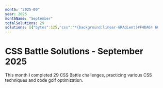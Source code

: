 ```yaml
---
month: "2025-09"
year: 2025
monthName: "September"
totalSolutions: 29
solutions: [{"bytes":125,"css":"*{background:linear-GRAdient(#F4DA64 60%,#E25C57 0)0/1%50px;box-SHadow:inSet 50vw 0#E25C57;*{scale:-1;margin:150 0 0\n\u0026lt;/style\u0026gt;","date":"2025-09-01","difficulty":"medium","has_image":true,"screenshot":"target-1-comparison.png","target":244},{"bytes":215,"css":"\u0026amp;{background:radial-gradient(1q at 5pc,#0000 50vh,#FFFFCD 0 50vw,#0000),radial-gradient(1q at 50vw,#0000 50vh,#FFFFCD 0 50vw,#0000),linear-gradient(90deg,#5DBCF9 41%,#FFFFCD 0 59%,#5DBCF9 0);border:15vw solid#5DBCF9","date":"2025-09-02","difficulty":"easy","has_image":true,"screenshot":"target-1-comparison.png","target":245},{"bytes":522,"css":"*{margin:30 80;background:linear-gradient(#0000 41%,#243d83 0 60%,#0000 0),radial-gradient(1q,#fff 7.5ch,#243d83 0 25vw,#fff 0 15ch,#243d83)fixed;*{margin:0 96 0 98;font:0\u0026#39;\n\u0026lt;/style\u0026gt;\n\n\n\u0026lt;stYle\u0026gt;*{margin:30 80;background:radial-gradient(1q,#fff 7.5ch,#243d83 0 25vw,#fff 0 15ch,#243d83)fixed;*{p{rotate:90deg;width:278}margin:98-9;height:46;font:0\u0026#39;\n\u0026lt;/style\u0026gt;\n\n\n\u0026lt;stYle\u0026gt;*{margin:30;background:radial-gradient(1q,#fff 7.5ch,#243d83 0 25vw,#fff 0 15ch,#243d83)fixed;*{p{rotate:90deg;width:378}margin:98-9;height:46;font:0\u0026#39;\n\u0026lt;/style\u0026gt;","date":"2025-09-03","difficulty":"easy","has_image":true,"screenshot":"target-1-comparison.png","target":246},{"bytes":166,"css":"*{background:#51A495;p{height:100;background:#fff;rotate:45deg;margin:60 252 0 32;--t:60q;box-shadow:var(--t)var(--t)#fff;+p{rotate:-45deg;translate:130%-120%;--t:67q","date":"2025-09-04","difficulty":"medium","has_image":true,"screenshot":"target-1-comparison.png","target":247},{"bytes":184,"css":"\u0026amp;{color:FEFF58;margin:30%40%;rotate:15deg;box-shadow:0 0 0 74q,0 0 0 2in#CA8E75}p{rotate:-30deg;scale:1.849 1;box-shadow:-6px 19px 0 60px#414B81}dt{box-shadow:0-22px 0 32q;scale:.645-1","date":"2025-09-05","difficulty":"medium","has_image":true,"screenshot":"target-1-comparison.png","target":248},{"bytes":205,"css":"*{background:#142932;border:4ch solid#00D47E;border-radius:4em;margin:35 45;height:56;+*{p{+p{width:30}position:fixed;margin:60 80;border-width:0 31 30 29;height:110}margin:-2-1;width:250;height:60;font:0\u0026#39;","date":"2025-09-06","difficulty":"easy","has_image":true,"screenshot":"target-1-comparison.png","target":249},{"bytes":156,"css":"*{background:#2D3464;border-inline:5pc solid#D95362;height:5pc;*{zoom:.999.99;margin:80-40}p{zoom:.5;translate:0 10pc;+p{zoom:.25;margin:80;border-width:240","date":"2025-09-07","difficulty":"medium","has_image":true,"screenshot":"target-1-comparison.png","target":250},{"bytes":139,"css":"\u0026amp;{zoom:10;background:#FAE29E}p{+p{margin:-29 1;+p{margin:16 4}}background:#4A9A86;width:3;height:10;margin:16-2;box-shadow:19px -2vh#4A9A86","date":"2025-09-08","difficulty":"medium","has_image":true,"screenshot":"target-1-comparison.png","target":251},{"bytes":163,"css":"*{background:#142032;color:0B1D4;*{margin:10%90;border:32q solid}img{zoom:10;outline:5px solid#142032;border:1vh double;margin:-3;+*{margin:-3 13;+*{margin:13-3-10","date":"2025-09-09","difficulty":"medium","has_image":true,"screenshot":"target-1-comparison.png","target":252},{"bytes":247,"css":"*{background:#B0C1F0;*{margin:var(--t,100);color:#3E5AA9}dl{+dl{+dl{transform:skew(0);box-shadow:0 9ch;height:20;--t:-132 0}--t:-100 32}--t:0-187}p{--t:0 80;width:42;height:50;transform:skew(45deg);box-shadow:35vh 0,3em 0}[b]{scale:1}[a]{scale:1-1","date":"2025-09-10","difficulty":"easy","has_image":true,"screenshot":"target-1-comparison.png","target":253},{"bytes":235,"css":"*{background:#23384B}p{margin:80 222-270  82;height:120;border:solid#F0CD48;border-width:var(--t,20 20) 0 20;border-radius:1in 1in 0 0}[a]{margin:-80 142;scale:-1;height:0;--t:50 50;box-shadow:0-5ch 0 5ch#23384B}[b]{margin:130 82 0 222","date":"2025-09-11","difficulty":"easy","has_image":true,"screenshot":"target-1-comparison.png","target":254},{"bytes":267,"css":"[b]{--t:135deg}[c]{--t:45deg}[d]{--t:90deg}[e]{width:60;height:60;margin:45 105;border-width:0 0 5vw 5vw}body{border-radius:50%}\u0026amp;{margin:7 57;background:#D24444;*{color:F3DA7A;border:5vw solid;p{width:20;height:190;margin:0 105-230;border-width:5vw 0;rotate:var(--t,0","date":"2025-09-12","difficulty":"easy","has_image":true,"screenshot":"target-1-comparison.png","target":255},{"bytes":209,"css":"\u0026amp;{background:linear-gradient(90deg,#240D29 35vh,#0000 0 312q,#240D29 0)0 35vw/80%5vw repeat-x#F1E1BE}p{margin:25 177 140;height:50;color:240D29;box-shadow:74q 10vh,-74q 10vh,inset 1in 0;+p{height:20vh;scale:-1","date":"2025-09-13","difficulty":"easy","has_image":true,"screenshot":"target-1-comparison.png","target":256},{"bytes":221,"css":"*{background:var(--t,#FFD)}dl,dt{--t:#D96C7B;border-radius:1in}dl{+dl{--r:-80;--t:#30383F;color:D96C7B;+dl{--r:-260}}color:30383F;padding:10;margin:var(--r,120)12}dt{margin:0 150;border:5vw solid;box-shadow:-50vh 0,50vh 0","date":"2025-09-14","difficulty":"easy","has_image":true,"screenshot":"target-1-comparison.png","target":257},{"bytes":149,"css":"\u0026amp;{background:#FFF1F1;border-inline:53q solid#F2A3AB;margin: 60;*{margin:0 45 0 35;background:radial-gradient(1q at 25vw,#0000 5ch,#84B9C7 0 5lh,#0000","date":"2025-09-15","difficulty":"medium","has_image":true,"screenshot":"target-1-comparison.png","target":258},{"bytes":205,"css":"*{background:#152844}p{margin:var(--m,-48 122);height:135;border:solid var(--r,#A34F46);border-width:var(--t,70 30 0);+p{--t:30 0;--m:18 12;+[a]{height:60;--m:-183 12;--t:0 30;--r:#fff;+p{--m:93 177;--t:15","date":"2025-09-16","difficulty":"easy","has_image":true,"screenshot":"target-1-comparison.png","target":259},{"bytes":163,"css":"*{background:radial-gradient(1q,#4A9A86 70vh,#FAE29E);+\u0026amp;{-webkit-box-reflect:left -4in;background:129q radial-gradient(1q at 0 50%,#0000,110px,#FAE29E 0 35vw,#0000","date":"2025-09-17","difficulty":"medium","has_image":true,"screenshot":"target-1-comparison.png","target":260},{"bytes":147,"css":"*{background:repeating-conic-gradient(#00D47E 0 25%,#23384B 0 var(--t,0))0/5pc;p{--t:50%;width:360;height:80;margin:20 12;+p{margin:100 12;scale:-1","date":"2025-09-18","difficulty":"medium","has_image":true,"screenshot":"target-1-comparison.png","target":261},{"bytes":217,"css":"\u0026amp;{background:conic-gradient(at 10%50%,#0000 75%,#3E4071 0)45vw 10vh,linear-gradient(#3E4071 5ch,#0000 0)50%230px/70%repeat-y#EDDF5A;p{margin:52 122;height:100;rotate:315deg;border:solid#3E4071;border-width:0 0 5ch 5ch","date":"2025-09-19","difficulty":"easy","has_image":true,"screenshot":"target-1-comparison.png","target":262},{"bytes":173,"css":"*{background:radial-gradient(1q,#DB5EAD 53q var(--t,,#492FB0 0))50%/34%}p{--t:;margin:75 37;width:50;height:150;+p{rotate:15deg;margin:-225 167;+p{rotate:30deg;margin:75 297","date":"2025-09-20","difficulty":"medium","has_image":true,"screenshot":"target-1-comparison.png","target":263},{"bytes":268,"css":"\u0026amp;{background:linear-gradient(#0000 33vw,#FFF 0 42vw,#0000 0),radial-gradient(1q,#FFF 30px,#5AA4B7 0 50px,#30383F)}dl,p{height:36}dl{border-inline:5pc solid#FFF;width:200;margin:132 9}p{width:36;border-radius:50%;border:8vw solid#5AA4B7;margin:100 42;+p{margin:-200 242","date":"2025-09-21","difficulty":"easy","has_image":true,"screenshot":"target-1-comparison.png","target":264},{"bytes":155,"css":"*{background:#161E44;color:FEF6E2;border:solid;border-width:40 var(--t,65);*{--t:35 30 0;margin:100 0 0 150;box-shadow:0-180q;-webkit-box-reflect:left 10vh","date":"2025-09-22","difficulty":"medium","has_image":true,"screenshot":"target-1-comparison.png","target":265},{"bytes":144,"css":"*{background:#F7FCDC;border:2.5ch solid#9F6766;border-bottom:0;margin:20 60;*{margin:40 30;p{background:#8AB8B6;margin:-20-70;height:150;font:0\u0026#39;","date":"2025-09-23","difficulty":"medium","has_image":true,"screenshot":"target-1-comparison.png","target":266},{"bytes":190,"css":"*{margin:35 40;background:#7DDDEB;p{color:9A5DCB;width:30;height:30;box-shadow:inset 5ch 0,5ch 0,0 5ch,5vw 5ch,5ch 5ch;+p{margin:60 80;rotate:attr(t deg);+p{margin:-50 170;+p{margin:-120 130","date":"2025-09-24","difficulty":"medium","has_image":true,"screenshot":"target-1-comparison.png","target":267},{"bytes":277,"css":"\u0026amp;{background:#3E5AA9;border:solid#B0C1F0;border-width:50 100;box-shadow:inset 0 0 0 60px#FAE29E}h3{background:conic-gradient(at 35vh 74q,#0000 0,#3E5AA9 0 135deg,#0000 0),conic-gradient(at 58q 96q,#0000 180deg,#3E5AA9 0 315deg,#0000 0);height:160;border-radius:50%;margin:20 12","date":"2025-09-25","difficulty":"easy","has_image":true,"screenshot":"target-1-comparison.png","target":268},{"bytes":139,"css":"*{background:#4763B1;margin:29 54;p{+p+p{margin:-248 112 288}margin:-8-8 48;border:5ch solid#fff;width:0;box-shadow:attr(x vw,0)attr(y vw,0","date":"2025-09-26","difficulty":"medium","has_image":true,"screenshot":"target-1-comparison.png","target":269},{"bytes":172,"css":"*{*{margin:80 90;box-shadow:-35vw -5pc,0-5pc,35vw -5pc,-35vw 5pc,0 5pc,35vw 5pc}color:EDDF5A}\u0026amp;{border:solid;border-width:50 70;background:linear-gradient(#E8625E 50%,#333 0","date":"2025-09-27","difficulty":"medium","has_image":true,"screenshot":"target-1-comparison.png","target":270},{"bytes":219,"css":"\u0026amp;{background:#6255AA;margin:-50 0;border:35vw solid#EA9A52;p{+p{margin:-120 32;scale:-1}width:160;height:120;margin:-8-88;clip-path:polygon(50%0,0 50%,50%100%,100%50%);background:linear-gradient(90deg,#6255AA 50%,#fff 0","date":"2025-09-28","difficulty":"easy","has_image":true,"screenshot":"target-1-comparison.png","target":271},{"bytes":184,"css":"*{background:var(--t,#F9FAFD);*{p{+p{margin:185 162;scale:2}position:fixed;--t:#4F73D9;border-radius:attr(r px);width:60;height:60;margin:82 162}--t:#A7C2FA;clip-path:circle(5pc at 50%","date":"2025-09-29","difficulty":"medium","has_image":true,"screenshot":"target-1-comparison.png","target":272}]
---
```


# CSS Battle Solutions - September 2025

This month I completed 29 CSS Battle challenges, practicing various CSS techniques and code golf optimization.

